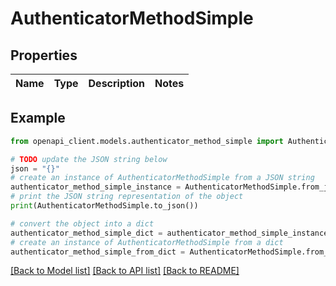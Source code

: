 # AuthenticatorMethodSimple


## Properties

Name | Type | Description | Notes
------------ | ------------- | ------------- | -------------

## Example

```python
from openapi_client.models.authenticator_method_simple import AuthenticatorMethodSimple

# TODO update the JSON string below
json = "{}"
# create an instance of AuthenticatorMethodSimple from a JSON string
authenticator_method_simple_instance = AuthenticatorMethodSimple.from_json(json)
# print the JSON string representation of the object
print(AuthenticatorMethodSimple.to_json())

# convert the object into a dict
authenticator_method_simple_dict = authenticator_method_simple_instance.to_dict()
# create an instance of AuthenticatorMethodSimple from a dict
authenticator_method_simple_from_dict = AuthenticatorMethodSimple.from_dict(authenticator_method_simple_dict)
```
[[Back to Model list]](../README.md#documentation-for-models) [[Back to API list]](../README.md#documentation-for-api-endpoints) [[Back to README]](../README.md)


